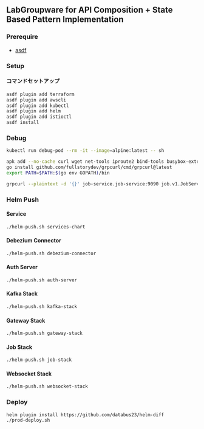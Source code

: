 ## LabGroupware for API Composition + State Based Pattern Implementation

### Prerequire
- [asdf](./setup_asdf.md)


### Setup
#### コマンドセットアップ
``` sh
asdf plugin add terraform
asdf plugin add awscli
asdf plugin add kubectl
asdf plugin add helm
asdf plugin add istioctl
asdf install
```

### Debug
``` sh
kubectl run debug-pod --rm -it --image=alpine:latest -- sh
```

```sh
apk add --no-cache curl wget net-tools iproute2 bind-tools busybox-extras go
go install github.com/fullstorydev/grpcurl/cmd/grpcurl@latest
export PATH=$PATH:$(go env GOPATH)/bin

grpcurl --plaintext -d '{}' job-service.job-service:9090 job.v1.JobService/CreateJob
```

### Helm Push

#### Service
```sh
./helm-push.sh services-chart
```

#### Debezium Connector
``` sh
./helm-push.sh debezium-connector
```

#### Auth Server
```sh
./helm-push.sh auth-server
```

#### Kafka Stack
```sh
./helm-push.sh kafka-stack
```

#### Gateway Stack
```sh
./helm-push.sh gateway-stack
```

#### Job Stack
```sh
./helm-push.sh job-stack
```

#### Websocket Stack
```sh
./helm-push.sh websocket-stack
```

### Deploy
```sh
helm plugin install https://github.com/databus23/helm-diff
./prod-deploy.sh
```